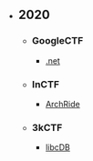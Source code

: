 - ## 2020
    - ### GoogleCTF
        - [.net](2020/Google/dotnet)
        
    - ### InCTF
        - [ArchRide](2020/InCTF/ArchRide)
        
    - ### 3kCTF
        - [libcDB](2020/3kCTF/libcDB)